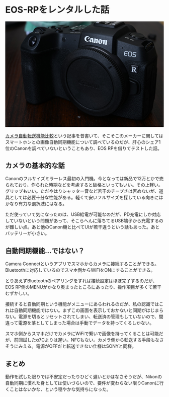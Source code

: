# EOS-RPをレンタルした話

<img src="img/eos-rp.jpg" width=960px>

[カメラ自動転送機能比較](../camera-sp/)という記事を昔書いて、そこそこのメーカーに関してはスマートホンとの画像自動同期機能について調べているのだが、肝心のシェア1位のCanonを調べていないということもあり、EOS RPを借りてテストした話。

## カメラの基本的な話
Canonのフルサイズミラーレス最初の入門機。今となっては新品で12万とかで売られており、作られた時期などを考慮すると破格といってもいい。その上軽い。グリップもいい。ただやはりシャッター音など若干のチープさは否めないが、道具としては必要十分な性能がある。軽くて安いフルサイズを探している向きにはかなり有力な選択肢にはなる。

ただ使っていて気になったのは、USB給電が可能なのだが、PD充電にしか対応していないという問題があって、そこらへんに落ちてるUSB端子から充電するのが難しい点。あと他のCanon機と比べてUIが若干違うという話もあった。あとバッテリーが小さい。

## 自動同期機能…ではない？
Camera Connectというアプリでスマホからカメラに接続することができる。Bluetoothに対応しているのでスマホ側からWiFiをONにすることができる。

とりあえずBluetoothのペアリングをすれば接続設定はほぼ完了するのだが、EOS RP側のMENUがかなり奥まったところにあったり、操作項目が多くて若干むずかしい。

接続すると自動同期という機能がメニューにあらわれるのだが、私の認識ではこれは自動同期機能ではない。まずこの画面を表示しておかないと同期がはじまらない。電源を切るとリセットされてしまい、転送済の管理もしていないので、間違って電源を落としてしまった場合は手動でデータを持ってくるしかない。

スマホ側からスマホだけでカメラにWiFiで繋いで画像を持ってくることは可能だが、前回試したα7Cよりは遅い。NFCもない。カメラ側から転送する手段もなさそうにみえる。電源がOFFだと転送できない仕様はSONYと同様。

## まとめ
動作を試した限りでは不安定だったりひどく遅いとかはなさそうだが、Nikonの自動同期に慣れた身としては使いづらいので、要件が変わらない限りCanonに行くことはないかな、という穏やかな気持ちになった。
